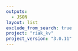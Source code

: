 ```yaml
---
outputs:
  - JSON
layout: list
exclude_from_search: true
project: "riak_kv"
project_version: "3.0.11"
---
```



